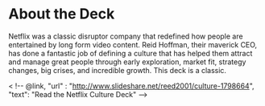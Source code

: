 <!--
{
"name": "netflix-culture-deck",
"version" : "0.1",
"title" : "The Netflix Culture Deck",
"description" : "The latest version of the landmark Netflix culture presentation.",
"homepage" : "https://github.com/sigma-512/outlearn-culture-homework",
"freshnessDate" : 2015-08-27,
"author" : "Jeff Whatcott",
"license" : "CC BY 4.0"
}
-->

<!-- @section -->

# About the Deck

Netflix was a classic disruptor company that redefined how people are entertained by long form video content. Reid Hoffman, their maverick CEO, has done a fantastic job of defining a culture that has helped them attract and manage great people through early exploration, market fit, strategy changes, big crises, and incredible growth. This deck is a classic.

< !-- @link, "url" : "http://www.slideshare.net/reed2001/culture-1798664", "text": "Read the Netflix Culture Deck" -->
